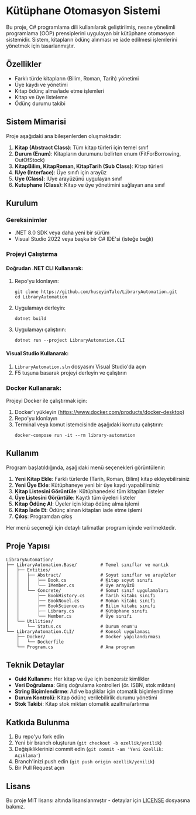 # Kütüphane Otomasyon Sistemi

Bu proje, C# programlama dili kullanılarak geliştirilmiş, nesne yönelimli programlama (OOP) prensiplerini uygulayan bir kütüphane otomasyon sistemidir. Sistem, kitapların ödünç alınması ve iade edilmesi işlemlerini yönetmek için tasarlanmıştır.

## Özellikler

- Farklı türde kitapların (Bilim, Roman, Tarih) yönetimi
- Üye kaydı ve yönetimi
- Kitap ödünç alma/iade etme işlemleri
- Kitap ve üye listeleme
- Ödünç durumu takibi

## Sistem Mimarisi

Proje aşağıdaki ana bileşenlerden oluşmaktadır:

1. **Kitap (Abstract Class)**: Tüm kitap türleri için temel sınıf
2. **Durum (Enum)**: Kitapların durumunu belirten enum (FitForBorrowing, OutOfStock)
3. **KitapBilim, KitapRoman, KitapTarih (Sub Class)**: Kitap türleri
4. **IUye (Interface)**: Üye sınıfı için arayüz
5. **Uye (Class)**: IUye arayüzünü uygulayan sınıf
6. **Kutuphane (Class)**: Kitap ve üye yönetimini sağlayan ana sınıf

## Kurulum

### Gereksinimler

- .NET 8.0 SDK veya daha yeni bir sürüm
- Visual Studio 2022 veya başka bir C# IDE'si (isteğe bağlı)

### Projeyi Çalıştırma

#### Doğrudan .NET CLI Kullanarak:

1. Repo'yu klonlayın:
   ```
   git clone https://github.com/huseyinTalo/LibraryAutomation.git
   cd LibraryAutomation
   ```

2. Uygulamayı derleyin:
   ```
   dotnet build
   ```

3. Uygulamayı çalıştırın:
   ```
   dotnet run --project LibraryAutomation.CLI
   ```

#### Visual Studio Kullanarak:

1. `LibraryAutomation.sln` dosyasını Visual Studio'da açın
2. F5 tuşuna basarak projeyi derleyin ve çalıştırın

### Docker Kullanarak:

Projeyi Docker ile çalıştırmak için:

1. Docker'ı yükleyin (https://www.docker.com/products/docker-desktop)
2. Repo'yu klonlayın
3. Terminal veya komut istemcisinde aşağıdaki komutu çalıştırın:
   ```
   docker-compose run -it --rm library-automation
   ```

## Kullanım

Program başlatıldığında, aşağıdaki menü seçenekleri görüntülenir:

1. **Yeni Kitap Ekle**: Farklı türlerde (Tarih, Roman, Bilim) kitap ekleyebilirsiniz
2. **Yeni Üye Ekle**: Kütüphaneye yeni bir üye kaydı yapabilirsiniz
3. **Kitap Listesini Görüntüle**: Kütüphanedeki tüm kitapları listeler
4. **Üye Listesini Görüntüle**: Kayıtlı tüm üyeleri listeler
5. **Kitap Ödünç Al**: Üyeler için kitap ödünç alma işlemi
6. **Kitap İade Et**: Ödünç alınan kitapları iade etme işlemi
7. **Çıkış**: Programdan çıkış

Her menü seçeneği için detaylı talimatlar program içinde verilmektedir.

## Proje Yapısı

```
LibraryAutomation/
├── LibraryAutomation.Base/         # Temel sınıflar ve mantık
│   ├── Entities/
│   │   ├── Abstract/               # Soyut sınıflar ve arayüzler
│   │   │   ├── Book.cs             # Kitap soyut sınıfı
│   │   │   └── IMember.cs          # Üye arayüzü
│   │   └── Concrete/               # Somut sınıf uygulamaları
│   │       ├── BookHistory.cs      # Tarih kitabı sınıfı
│   │       ├── BookNovel.cs        # Roman kitabı sınıfı
│   │       ├── BookScience.cs      # Bilim kitabı sınıfı
│   │       ├── Library.cs          # Kütüphane sınıfı
│   │       └── Member.cs           # Üye sınıfı
│   └── Utilities/
│       └── Status.cs               # Durum enum'u
└── LibraryAutomation.CLI/          # Konsol uygulaması
    ├── Docker/                     # Docker yapılandırması
    │   └── Dockerfile
    └── Program.cs                  # Ana program
```

## Teknik Detaylar

- **Guid Kullanımı**: Her kitap ve üye için benzersiz kimlikler
- **Veri Doğrulama**: Giriş doğrulama kontrolleri (ör. ISBN, stok miktarı)
- **String Biçimlendirme**: Ad ve başlıklar için otomatik biçimlendirme
- **Durum Kontrolü**: Kitap ödünç verilebilirlik durumu yönetimi
- **Stok Takibi**: Kitap stok miktarı otomatik azaltma/artırma

## Katkıda Bulunma

1. Bu repo'yu fork edin
2. Yeni bir branch oluşturun (`git checkout -b ozellik/yenilik`)
3. Değişikliklerinizi commit edin (`git commit -am 'Yeni özellik: Açıklama'`)
4. Branch'inizi push edin (`git push origin ozellik/yenilik`)
5. Bir Pull Request açın

## Lisans

Bu proje MIT lisansı altında lisanslanmıştır - detaylar için [LICENSE](LICENSE) dosyasına bakınız.
